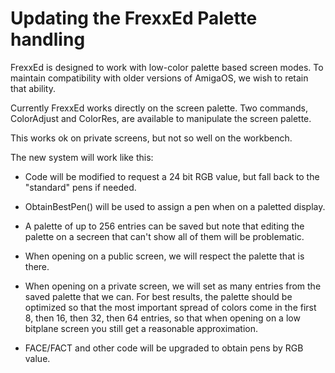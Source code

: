 
Updating the FrexxEd Palette handling
=====================================

FrexxEd is designed to work with low-color palette based screen modes. To maintain 
compatibility with older versions of AmigaOS, we wish to retain that ability.

Currently FrexxEd works directly on the screen palette. Two commands, ColorAdjust
and ColorRes, are available to manipulate the screen palette.

This works ok on private screens, but not so well on the workbench.

The new system will work like this:

 * Code will be modified to request a 24 bit RGB value, but fall back to the "standard"
   pens if needed.
 * ObtainBestPen() will be used to assign a pen when on a paletted display.
 * A palette of up to 256 entries can be saved but note that editing the palette on
   a secreen that can't show all of them will be problematic. 
 * When opening on a public screen, we will respect the palette that is there.
 * When opening on a private screen, we will set as many entries from the saved
   palette that we can. For best results, the palette should be optimized so that the
   most important spread of colors come in the first 8, then 16, then 32, then 64 
   entries, so that when opening on a low bitplane screen you still get a reasonable
   approximation.
   
 * FACE/FACT and other code will be upgraded to obtain pens by RGB value.
 
